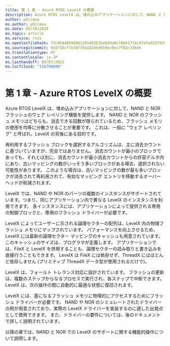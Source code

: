 ```yaml
---
title: 第 1 章 - Azure RTOS LevelX の概要
description: Azure RTOS LevelX は、埋め込みアプリケーションに対して、NAND と NOR フラッシュのウェア レベリング機能を提供します。
author: philmea
ms.author: philmea
ms.date: 05/19/2020
ms.topic: article
ms.service: rtos
ms.openlocfilehash: 73c06d48b98081291d83635e049e6cf8641714c87efe815f9399f3fbab3a6211
ms.sourcegitcommit: 93d716cf7e3d735b18246d659ec9ec7f82c336de
ms.translationtype: HT
ms.contentlocale: ja-JP
ms.lasthandoff: 08/07/2021
ms.locfileid: "116790600"
---
```

# <a name="chapter-1---overview-of-azure-rtos-levelx"></a>第 1 章 - Azure RTOS LevelX の概要

Azure RTOS LevelX は、埋め込みアプリケーションに対して、NAND と NOR フラッシュのウェア レベリング機能を提供します。 NAND と NOR のフラッシュ メモリはどちらも、消去できる回数が限られているため、フラッシュ メモリの使用を均等に分散させることが重要です。 これは、一般に "ウェア レベリング" と呼ばれ、LevelX の背後にある目的です。

再利用するフラッシュ ブロックを選択するアルゴリズムは、主に消去カウントに基づいていますが、完全ではありません。 消去カウントが最小のブロックであっても、それとは別に、消去カウントが最小消去カウントからの許容デルタ内にあり、古いマッピングの数がいっそう多いブロックがある場合、選択されない可能性があります。 このような場合は、古いマッピングの数が最も多いブロックが消去されて再利用されて、有効なマッピング エントリを移動するオーバーヘッドが削減されます。

LevelX では、NAND や NOR のパーツの複数のインスタンスがサポートされています。つまり、同じアプリケーション内で異なる LevelX のインスタンスを利用できます。 各インスタンスには、アプリケーションによって提供される専用の制御ブロックと、専用のフラッシュ ドライバーが必要です。

LevelX によってユーザーに示される論理セクターの配列は、LevelX 内の物理フラッシュ メモリにマップされています。 パフォーマンスを向上させるため、LevelX には最新の論理セクター マッピングのキャッシュも用意されています。 このキャッシュのサイズは、プログラマが定義します。 アプリケーションでは、FileX と LevelX を併用することも、論理セクターの読み取りと書き込みを直接行うこともできます。 LevelX は FileX には依存せず、ThreadX にはほとんど依存しません (プリミティブ ThreadX データ型が使用されるだけで)。

LevelX は、フォールト トレランス対応に設計されています。 フラッシュの更新は、複数のステップからなるプロセスで実行され、各ステップで中断できます。 LevelX は、次の操作の間に自動的に最適な状態に復旧されます。

LevelX には、基になるフラッシュ メモリに物理的にアクセスするためにフラッシュ ドライバーが必要です。 NAND や NOR のシミュレートされたドライバーの例が用意されており、実際の LevelX ドライバーを実装するのに適した出発点として使用できます。 また、ドライバーの要件については、後のドキュメントで詳しく説明されています。

以降の章では、NAND と NOR での LevelX のサポートに関する機能的操作について説明します。
